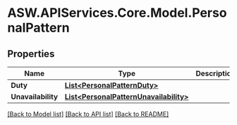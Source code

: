 # ASW.APIServices.Core.Model.PersonalPattern
## Properties

Name | Type | Description | Notes
------------ | ------------- | ------------- | -------------
**Duty** | [**List&lt;PersonalPatternDuty&gt;**](PersonalPatternDuty.md) |  | [optional] 
**Unavailability** | [**List&lt;PersonalPatternUnavailability&gt;**](PersonalPatternUnavailability.md) |  | [optional] 

[[Back to Model list]](../README.md#documentation-for-models) [[Back to API list]](../README.md#documentation-for-api-endpoints) [[Back to README]](../README.md)

